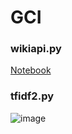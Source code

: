 # GCI

### wikiapi.py

[Notebook](http://nbviewer.ipython.org/github/kusanot/GCI/blob/master/wikiapi.ipynb)  

### tfidf2.py

![image](https://github.com/kusanot/GCI/blob/master/tfidf.png)

